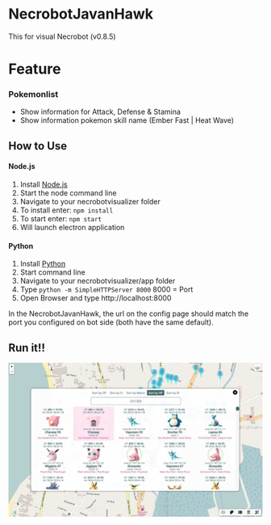 # NecrobotJavanHawk
This for visual Necrobot (v0.8.5)

# Feature
### Pokemonlist
- Show information for Attack, Defense & Stamina
- Show information pokemon skill name (Ember Fast | Heat Wave)

## How to Use
#### Node.js
1. Install [Node.js](https://nodejs.org/en/download/)
2. Start the node command line
3. Navigate to your necrobotvisualizer folder
4. To install enter: ```npm install```
5. To start enter: ```npm start```
6. Will launch electron application

#### Python
1. Install [Python](https://www.python.org/downloads/)
2. Start command line
3. Navigate to your necrobotvisualizer/app folder
4. Type ```python -m SimpleHTTPServer 8000``` 8000 = Port
5. Open Browser and type http://localhost:8000

In the NecrobotJavanHawk, the url on the config page should match the port you configured on bot side (both have the same default).

## Run it!!
![Screenshot](https://github.com/AndikaTanpaH/NecrobotJavanHawk/blob/master/screenshot/viewpokemon.jpg?raw=true) 
